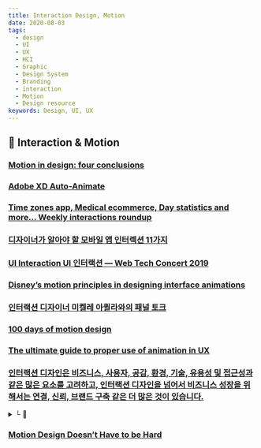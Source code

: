 ```yaml
---
title: Interaction Design, Motion
date: 2020-08-03
tags:
  - design
  - UI
  - UX
  - HCI
  - Graphic
  - Design System
  - Branding
  - interaction
  - Motion
  - Design resource
keywords: Design, UI, UX
---
```


## 📄 Interaction & Motion

### [Motion in design: four conclusions](https://blog.labdigital.nl/motion-in-design-179a87f29514)

### [Adobe XD Auto-Animate](https://medium.com/hyuk/adobe-xd-auto-animate-be3839cc10d)

### [Time zones app, Medical ecommerce, Day statistics and more… Weekly interactions roundup](https://medium.muz.li/time-zones-app-medical-ecommerce-day-statistics-and-more-weekly-interactions-roundup-6a90863b940e)

### [디자이너가 알아야 할 모바일 앱 인터렉션 11가지](http://www.openads.co.kr/nTrend/article/2763/%EC%84%B8%EA%B3%841%EC%A3%BC-%EB%94%94%EC%9E%90%EC%9D%B4%EB%84%88%EA%B0%80-%EC%95%8C%EC%95%84%EC%95%BC-%ED%95%A0-%EB%AA%A8%EB%B0%94%EC%9D%BC-%EC%95%B1-%EC%9D%B8%ED%84%B0%EB%A0%89%EC%85%98-11%EA%B0%80%EC%A7%80)

### [UI Interaction UI 인터랙션 — Web Tech Concert 2019](https://slides.com/yamoo9/ui-interaction-wtc)

### [Disney’s motion principles in designing interface animations](https://uxplanet.org/disneys-motion-principles-in-designing-interface-animations-9ac7707a2b43)

### [인터랙션 디자이너 미켈레 아퀼라와의 패널 토크](https://brunch.co.kr/@jinbread/162)

### [100 days of motion design](https://uxdesign.cc/100-days-of-motion-design-463526af852f)

### [The ultimate guide to proper use of animation in UX](https://uxdesign.cc/the-ultimate-guide-to-proper-use-of-animation-in-ux-10bd98614fa9)

### [인터랙션 디자인은 비즈니스, 사용자, 공감, 환경, 기술, 유용성 및 접근성과 같은 많은 요소를 고려하고, 인터랙션 디자인을 넘어서 비즈니스 성장을 위해서는 연결, 신뢰, 브랜드 구축 같은 더 많은 것이 있습니다.](https://uxdesign.cc/7-design-psychologies-every-designer-should-know-d01a1becd961)
<details><summary> └  📝 </summary>

- To make a better interaction design, a designer has to consider a lot of factors such as the business, users, empathy, environment, technology, usability and accessibility. 
- Will the easy-usable and meaningful interfaces help the business grow?
- So, there are a lot more things to be worked which are beyond interaction design. There should be a connection built, a trust built, a brand built.

</details>

### [Motion Design Doesn’t Have to be Hard](https://medium.com/google-design/motion-design-doesnt-have-to-be-hard-33089196e6c2)
